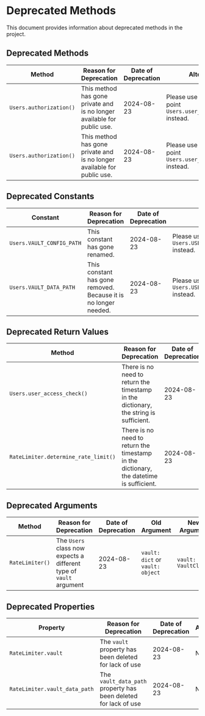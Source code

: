 # Deprecated Methods

This document provides information about deprecated methods in the project.

## Deprecated Methods

| Method | Reason for Deprecation | Date of Deprecation | Alternative |
| ------------------------------------ | ------------------------------------------------------------------------ | ------------------------------------ | -------------------------------------- |
| `Users.authorization()` | This method has gone private and is no longer available for public use. | 2024-08-23 | Please use general entry point `Users.user_access_check()` instead. |
| `Users.authorization()` | This method has gone private and is no longer available for public use. | 2024-08-23 | Please use general entry point `Users.user_access_check()` instead. |

## Deprecated Constants
| Constant | Reason for Deprecation | Date of Deprecation | Alternative |
| ------------------------------------ | ------------------------------------------------------------------------ | ------------------------------------ | -------------------------------------- |
| `Users.VAULT_CONFIG_PATH` | This constant has gone renamed. | 2024-08-23 | Please use `Users.USERS_VAULT_CONFIG_PATH` instead. |
| `Users.VAULT_DATA_PATH`   | This constant has gone removed. Because it is no longer needed. | 2024-08-23 | Please use `Users.USERS_VAULT_DATA_PATH` instead. |

## Deprecated Return Values
| Method | Reason for Deprecation | Date of Deprecation | Old Return Value | New Return Value |
| ------------------------------------ | ------------------------------------------------------------------------ | ------------------------------------ | -------------------------------------- | -------------------------------------- |
| `Users.user_access_check()` | There is no need to return the timestamp in the dictionary, the string is sufficient. | 2024-08-23 | `{'access': 'allowed', 'permission': 'allowed', 'rate_limits': {'end_time': '2024-08-23T12:00:00Z'}}` | `{'access': 'allowed', 'permission': 'allowed', 'rate_limits': '2024-08-23T12:00:00Z'}` |
| `RateLimiter.determine_rate_limit()` | There is no need to return the timestamp in the dictionary, the datetime is sufficient. | 2024-08-23 | `{'end_time': '2024-08-23T12:00:00Z'}` | `datetime.datetime(2024, 8, 23, 12, 0, 0, tzinfo=datetime.timezone.utc)` |

## Deprecated Arguments
| Method | Reason for Deprecation | Date of Deprecation | Old Argument | New Argument |
| ------------------------------------ | ------------------------------------------------------------------------ | ------------------------------------ | -------------------------------------- | -------------------------------------- |
| `RateLimiter()` | The `Users` class now expects a different type of `vault` argument | 2024-08-23 | `vault: dict` or `vault: object` | `vault: VaultClient` |

## Deprecated Properties
| Property | Reason for Deprecation | Date of Deprecation | Alternative |
| ------------------------------------ | ------------------------------------------------------------------------ | ------------------------------------ | -------------------------------------- |
| `RateLimiter.vault` | The `vault` property has been deleted for lack of use | 2024-08-23 | N/A |
| `RateLimiter.vault_data_path` | The `vault_data_path` property has been deleted for lack of use | 2024-08-23 | N/A |
